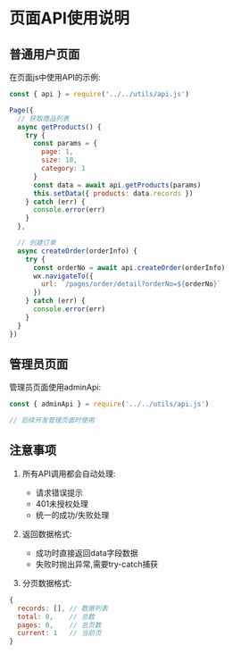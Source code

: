 # 页面API使用说明

## 普通用户页面

在页面js中使用API的示例:

```javascript
const { api } = require('../../utils/api.js')

Page({
  // 获取商品列表
  async getProducts() {
    try {
      const params = {
        page: 1,
        size: 10,
        category: 1
      }
      const data = await api.getProducts(params)
      this.setData({ products: data.records })
    } catch (err) {
      console.error(err)
    }
  },

  // 创建订单
  async createOrder(orderInfo) {
    try {
      const orderNo = await api.createOrder(orderInfo)
      wx.navigateTo({
        url: `/pages/order/detail?orderNo=${orderNo}`
      })
    } catch (err) {
      console.error(err) 
    }
  }
})
```

## 管理员页面

管理员页面使用adminApi:

```javascript
const { adminApi } = require('../../utils/api.js')

// 后续开发管理页面时使用
```

## 注意事项

1. 所有API调用都会自动处理:
   - 请求错误提示
   - 401未授权处理
   - 统一的成功/失败处理

2. 返回数据格式:
   - 成功时直接返回data字段数据
   - 失败时抛出异常,需要try-catch捕获

3. 分页数据格式:
```javascript
{
  records: [], // 数据列表
  total: 0,    // 总数
  pages: 0,    // 总页数
  current: 1   // 当前页
}
```
